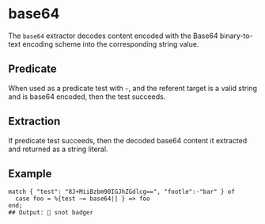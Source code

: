 # base64

The `base64` extractor decodes content encoded with the Base64 binary-to-text encoding scheme into the corresponding string value.

## Predicate

When used as a predicate test with `~`, and the referent target is a valid string and is base64 encoded, then the test succeeds.

## Extraction

If predicate test succeeds, then the decoded base64 content it extracted and returned as a string literal.

## Example

```tremor
match { "test": "8J+MiiBzbm90IGJhZGdlcg==", "footle":·"bar" } of
  case foo = %{test ~= base64|| } => foo
end;
## Output: 🌊 snot badger
```
